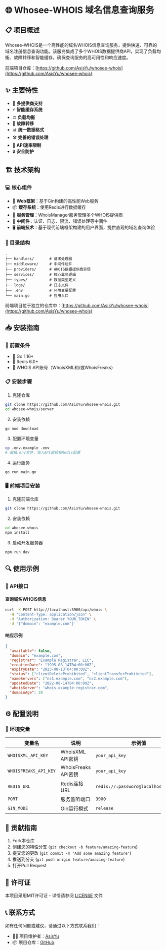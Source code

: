 # 🌐 Whosee-WHOIS 域名信息查询服务

## 📋 项目概述

Whosee-WHOIS是一个高性能的域名WHOIS信息查询服务，提供快速、可靠的域名注册信息查询功能。该服务集成了多个WHOIS数据提供商API，实现了负载均衡、故障转移和智能缓存，确保查询服务的高可用性和响应速度。

前端项目仓库：[https://github.com/AsisYu/whosee-whois](https://github.com/AsisYu/whosee-whois)

## ✨ 主要特性

- 🔄 **多提供商支持**
- ⚡ **智能缓存系统**
- ⚖️ **负载均衡**
- 🔄 **故障转移**
- 📊 **统一数据格式**
- 🛠️ **完善的错误处理**
- 🚦 **API速率限制**
- 🔒 **安全防护**

## 🏗️ 技术架构

### 💻 核心组件

- 🚀 **Web框架**：基于Gin构建的高性能Web服务
- 📦 **缓存系统**：使用Redis进行数据缓存
- 🔌 **服务管理**：WhoisManager服务管理多个WHOIS提供商
- 🔗 **中间件**：认证、日志、限流、错误处理等中间件
- 🖥️ **前端技术**：基于现代前端框架构建的用户界面，提供直观的域名查询体验

### 📁 目录结构

```
.
├── handlers/       # 请求处理器
├── middleware/     # 中间件组件
├── providers/      # WHOIS数据提供商实现
├── services/       # 核心业务逻辑
├── types/          # 数据类型定义
├── logs/           # 日志文件
├── .env            # 环境变量配置
└── main.go         # 应用入口
```

前端项目位于独立的仓库中：[https://github.com/AsisYu/whosee-whois](https://github.com/AsisYu/whosee-whois)

## 📥 安装指南

### 🔧 前置条件

- 🔹 Go 1.16+
- 🔹 Redis 6.0+
- 🔹 WHOIS API账号（WhoisXML和/或WhoisFreaks）

### 📋 安装步骤

1. 克隆仓库

```bash
git clone https://github.com/AsisYu/whosee-whois.git
cd whosee-whois/server
```

2. 安装依赖

```bash
go mod download
```

3. 配置环境变量

```bash
cp .env.example .env
# 编辑.env文件，填入API密钥和Redis配置
```

4. 运行服务

```bash
go run main.go
```

### 🖥️ 前端项目安装

1. 克隆前端仓库

```bash
git clone https://github.com/AsisYu/whosee-whois.git
```

2. 安装依赖

```bash
cd whosee-whois
npm install
```

3. 启动开发服务器

```bash
npm run dev
```

## 🔍 使用示例

### 📡 API接口

#### 查询域名WHOIS信息

```bash
curl -X POST http://localhost:3900/api/whois \
  -H "Content-Type: application/json" \
  -H "Authorization: Bearer YOUR_TOKEN" \
  -d '{"domain": "example.com"}'
```

#### 响应示例

```json
{
  "available": false,
  "domain": "example.com",
  "registrar": "Example Registrar, LLC",
  "creationDate": "1995-08-14T04:00:00Z",
  "expiryDate": "2023-08-13T04:00:00Z",
  "status": ["clientDeleteProhibited", "clientTransferProhibited"],
  "nameServers": ["ns1.example.com", "ns2.example.com"],
  "updatedDate": "2022-08-14T04:00:00Z",
  "whoisServer": "whois.example-registrar.com",
  "domainAge": 28
}
```

## ⚙️ 配置说明

### 🔐 环境变量

| 变量名 | 说明 | 示例值 |
|--------|------|--------|
| `WHOISXML_API_KEY` | WhoisXML API密钥 | `your_api_key` |
| `WHOISFREAKS_API_KEY` | WhoisFreaks API密钥 | `your_api_key` |
| `REDIS_URL` | Redis连接URL | `redis://:password@localhost:6379/0` |
| `PORT` | 服务监听端口 | `3900` |
| `GIN_MODE` | Gin运行模式 | `release` |

## 🤝 贡献指南

1. Fork本仓库
2. 创建您的特性分支 (`git checkout -b feature/amazing-feature`)
3. 提交您的更改 (`git commit -m 'Add some amazing feature'`)
4. 推送到分支 (`git push origin feature/amazing-feature`)
5. 打开Pull Request

## 📄 许可证

本项目采用MIT许可证 - 详情请参阅 [LICENSE](LICENSE) 文件

## 📞 联系方式

如有任何问题或建议，请通过以下方式联系我们：

- 👨‍💻 项目维护者：[AsisYu](https://github.com/AsisYu)
- 📦 项目仓库：[GitHub](https://github.com/AsisYu/whosee-whois)
